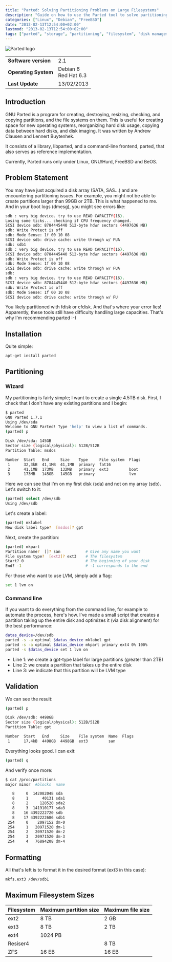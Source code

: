 ```yaml
---
title: "Parted: Solving Partitioning Problems on Large Filesystems"
description: "Guide on how to use the Parted tool to solve partitioning issues with large filesystems and disks over 2TB, with commands and examples for proper partitioning."
categories: ["Linux", "Debian", "FreeBSD"]
date: "2013-02-13T12:54:00+02:00"
lastmod: "2013-02-13T12:54:00+02:00"
tags: ["parted", "storage", "partitioning", "filesystem", "disk management", "large disks"]
---
```


![Parted logo](../../static/images/parted_logo.avif)


|||
|---|---|
|**Software version**|2.1|
|**Operating System**|Debian 6<br>Red Hat 6.3|
|**Last Update**|13/02/2013|


## Introduction

GNU Parted is a program for creating, destroying, resizing, checking, and copying partitions, and the file systems on them. This is useful for creating space for new operating systems, reorganizing hard disk usage, copying data between hard disks, and disk imaging. It was written by Andrew Clausen and Lennert Buytenhek.

It consists of a library, libparted, and a command-line frontend, parted, that also serves as reference implementation.

Currently, Parted runs only under Linux, GNU/Hurd, FreeBSD and BeOS.

## Problem Statement

You may have just acquired a disk array (SATA, SAS...) and are encountering partitioning issues. For example, you might not be able to create partitions larger than 99GB or 2TB. This is what happened to me. And in your boot logs (dmesg), you might see errors like:

```bash
sdb : very big device. try to use READ CAPACITY(16).
Losing some ticks... checking if CPU frequency changed.
SCSI device sdb: 8784445440 512-byte hdwr sectors (4497636 MB)
sdb: Write Protect is off
sdb: Mode Sense: 1f 00 10 08
SCSI device sdb: drive cache: write through w/ FUA
sdb: sdb1
sdb : very big device. try to use READ CAPACITY(16).
SCSI device sdb: 8784445440 512-byte hdwr sectors (4497636 MB)
sdb: Write Protect is off
sdb: Mode Sense: 1f 00 10 08
SCSI device sdb: drive cache: write through w/ FUA
sdb:
sdb : very big device. try to use READ CAPACITY(16).
SCSI device sdb: 8784445440 512-byte hdwr sectors (4497636 MB)
sdb: Write Protect is off
sdb: Mode Sense: 1f 00 10 08
SCSI device sdb: drive cache: write through w/ FU
```

You likely partitioned with fdisk or cfdisk. And that's where your error lies! Apparently, these tools still have difficulty handling large capacities. That's why I'm recommending parted :-)

## Installation

Quite simple:

```bash
apt-get install parted
```

## Partitioning

### Wizard

My partitioning is fairly simple; I want to create a single 4.5TB disk. First, I check that I don't have any existing partitions and I begin:

```bash
$ parted 
GNU Parted 1.7.1
Using /dev/sda
Welcome to GNU Parted! Type 'help' to view a list of commands.
(parted) p                                                                

Disk /dev/sda: 145GB
Sector size (logical/physical): 512B/512B
Partition Table: msdos

Number  Start   End     Size    Type     File system  Flags
 1      32,3kB  41,1MB  41,1MB  primary  fat16             
 2      41,1MB  173MB   132MB   primary  ext3         boot 
 3      173MB   145GB   145GB   primary               lvm
```

Here we can see that I'm on my first disk (sda) and not on my array (sdb). Let's switch to it:

```bash
(parted) select /dev/sdb                                                  
Using /dev/sdb
```

Let's create a label:

```bash
(parted) mklabel
New disk label type?  [msdos]? gpt
```

Next, create the partition:

```bash
(parted) mkpart                                                           
Partition name?  []? san           # Give any name you want
File system type?  [ext2]? ext3    # The filesystem        
Start? 0                           # The beginning of your disk                        
End? -1                            # -1 corresponds to the end
```

For those who want to use LVM, simply add a flag:

```bash
set 1 lvm on
```

### Command line

If you want to do everything from the command line, for example to automate the process, here's how. I've made a small script that creates a partition taking up the entire disk and optimizes it (via disk alignment) for the best performance:

```bash
datas_device=/dev/sdb
parted -s -a optimal $datas_device mklabel gpt
parted -s -a optimal $datas_device mkpart primary ext4 0% 100%
parted -s $datas_device set 1 lvm on
```

* Line 1: we create a gpt-type label for large partitions (greater than 2TB)
* Line 2: we create a partition that takes up the entire disk
* Line 3: we indicate that this partition will be LVM type

## Validation

We can see the result:

```bash
(parted) p                                                                

Disk /dev/sdb: 4498GB
Sector size (logical/physical): 512B/512B
Partition Table: gpt

Number  Start   End     Size    File system  Name  Flags
 1      17,4kB  4498GB  4498GB  ext3         san
```

Everything looks good. I can exit:

```bash
(parted) q
```

And verify once more:

```bash
$ cat /proc/partitions 
major minor  #blocks  name

   8     0  142082048 sda
   8     1      40131 sda1
   8     2     128520 sda2
   8     3  141910177 sda3
   8    16 4392222720 sdb
   8    17 4392222686 sdb1
 254     0    2097152 dm-0
 254     1   20971520 dm-1
 254     2   20971520 dm-2
 254     3   20971520 dm-3
 254     4   76894208 dm-4
```

## Formatting

All that's left is to format it in the desired format (ext3 in this case):

```bash
mkfs.ext3 /dev/sdb1
```

## Maximum Filesystem Sizes


|Filesystem|Maximum partition size|Maximum file size|
|----------|----------------------|-----------------|
|ext2|8 TB|2 GB|
|ext3|8 TB|2 TB|
|ext4|1024 PB||
|Resiser4||8 TB|
|ZFS|16 EB|16 EB|

